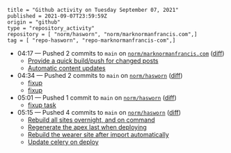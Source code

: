 ```
title = "Github activity on Tuesday September 07, 2021"
published = 2021-09-07T23:59:59Z
origin = "github"
type = "repository_activity"
repository = [ "norm/hasworn", "norm/marknormanfrancis.com",]
tag = [ "repo-hasworn", "repo-marknormanfrancis-com",]
```

* 04:17 — Pushed 2 commits to `main` on [`norm/marknormanfrancis.com`](https://github.com/norm/marknormanfrancis.com) ([diff](https://github.com/norm/marknormanfrancis.com/compare/897a86cb7a4c97c876d0d18c77b7c941e93fad98..b3d443732700fba742a2004eae5bf4b6486b0a6e))
  * [Provide a quick build/push for changed posts](https://github.com/norm/marknormanfrancis.com/commit/e8ee29669feeff53835f306538ffbf3e8cd0c9a1)
  * [Automatic content updates](https://github.com/norm/marknormanfrancis.com/commit/b3d443732700fba742a2004eae5bf4b6486b0a6e)
* 04:34 — Pushed 2 commits to `main` on [`norm/hasworn`](https://github.com/norm/hasworn) ([diff](https://github.com/norm/hasworn/compare/5906f9e4ce62bcf37fe98c3cb5146855a5c83d69..3fab200eada2b6442ec29dd3da916ce8b9be54f8))
  * [fixup](https://github.com/norm/hasworn/commit/fd3846fd0a20788aaa401b8ae0c811cc835e0cb8)
  * [fixup](https://github.com/norm/hasworn/commit/3fab200eada2b6442ec29dd3da916ce8b9be54f8)
* 05:01 — Pushed 1 commit to `main` on [`norm/hasworn`](https://github.com/norm/hasworn) ([diff](https://github.com/norm/hasworn/compare/3fab200eada2b6442ec29dd3da916ce8b9be54f8..a699f182d2b2289f0c8c5c9088a0109b4ba0b3ad))
  * [fixup task](https://github.com/norm/hasworn/commit/a699f182d2b2289f0c8c5c9088a0109b4ba0b3ad)
* 05:15 — Pushed 4 commits to `main` on [`norm/hasworn`](https://github.com/norm/hasworn) ([diff](https://github.com/norm/hasworn/compare/a699f182d2b2289f0c8c5c9088a0109b4ba0b3ad..774a6c0cccb64c7edcb1c65f0479fe8b5422bfc9))
  * [Rebuild all sites overnight, and on command](https://github.com/norm/hasworn/commit/f920dbb9fe5cae3951c9be46e8f2879298c98f67)
  * [Regenerate the apex last when deploying](https://github.com/norm/hasworn/commit/01c171d14db45d71ea4bfd1a67fac23ef4243739)
  * [Rebuild the wearer site after import automatically](https://github.com/norm/hasworn/commit/c88a7c5f23b7785395ceb30069cea7459e2d350d)
  * [Update celery on deploy](https://github.com/norm/hasworn/commit/774a6c0cccb64c7edcb1c65f0479fe8b5422bfc9)
